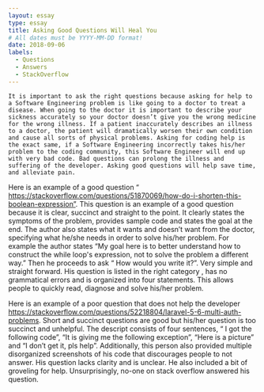 ```yaml
---
layout: essay
type: essay
title: Asking Good Questions Will Heal You
# All dates must be YYYY-MM-DD format!
date: 2018-09-06
labels:
  - Questions
  - Answers
  - StackOverflow
---
```



	It is important to ask the right questions because asking for help to a Software Engineering problem is like going to a doctor to treat a disease. When going to the doctor it is important to describe your sickness accurately so your doctor doesn’t give you the wrong medicine for the wrong illness. If a patient inaccurately describes an illness to a doctor, the patient will dramatically worsen their own condition and cause all sorts of physical problems. Asking for coding help is the exact same, if a Software Engineering incorrectly takes his/her problem to the coding community, this Software Engineer will end up with very bad code. Bad questions can prolong the illness and suffering of the developer. Asking good questions will help save time, and alleviate pain. 

Here is an example of a good question “ https://stackoverflow.com/questions/51870069/how-do-i-shorten-this-boolean-expression”. This question is an example of a good question because it is clear, succinct and straight to the point. It clearly states the symptoms of the problem, provides sample code and states the goal at the end. The author also states what it wants and doesn’t want from the doctor, specifying what he/she needs in order to solve his/her problem. For example the author states “My goal here is to better understand how to construct the while loop's expression, not to solve the problem a different way.” Then he proceeds to ask “ How would you write it?”. Very simple and straight forward. His question is listed in the right category , has no grammatical errors and is organized into four statements. This allows people to quickly read, diagnose and solve his/her problem. 


Here is an example of a poor question that does not help the developer https://stackoverflow.com/questions/52218804/laravel-5-6-multi-auth-problems. Short and succinct questions are good but his/her question is too succinct and unhelpful. The descript consists of four sentences, “ I got the following code”, “It is giving me the following exception”,  “Here is a picture” and “I don’t get it, pls help”. Additionally, this person also provided multiple disorganized screenshots of his code that discourages people to not answer. His question lacks clarity and is unclear. He also included a bit of groveling for help. Unsurprisingly, no-one on stack overflow answered his question.




